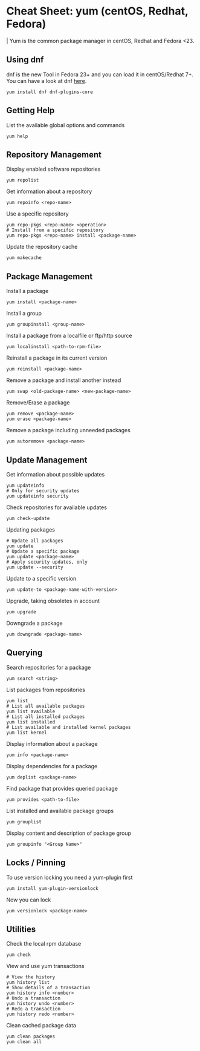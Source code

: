 # Cheat Sheet: yum (centOS, Redhat, Fedora)

| Yum is the common package manager in centOS, Redhat and Fedora <23.

## Using dnf

dnf is the new Tool in Fedora 23+ and you can load it in centOS/Redhat 7+. You can have a look at dnf [here](./dnf.md).

```
yum install dnf dnf-plugins-core
```

## Getting Help

List the available global options and commands

```
yum help
```

## Repository Management

Display enabled software repositories

```
yum repolist
```

Get information about a repository

```
yum repoinfo <repo-name>
```

Use a specific repository

```
yum repo-pkgs <repo-name> <operation>
# Install from a specific repository
yum repo-pkgs <repo-name> install <package-name>
```

Update the repository cache

```
yum makecache
```

## Package Management

Install a package

```
yum install <package-name>
```

Install a group

```
yum groupinstall <group-name>
```

Install a package from a localfile or ftp/http source

```
yum localinstall <path-to-rpm-file>
```

Reinstall a package in its current version

```
yum reinstall <package-name>
```

Remove a package and install another instead

```
yum swap <old-package-name> <new-package-name>
```

Remove/Erase a package

```
yum remove <package-name>
yum erase <package-name>
```

Remove a package including unneeded packages

```
yum autoremove <package-name>
```

## Update Management

Get information about possible updates

```
yum updateinfo
# Only for security updates
yum updateinfo security
```

Check repositories for available updates

```
yum check-update
```

Updating packages

```
# Update all packages
yum update
# Update a specific package
yum update <package-name>
# Apply security updates, only
yum update --security
```

Update to a specific version

```
yum update-to <package-name-with-version>
```

Upgrade, taking obsoletes in account

```
yum upgrade
```

Downgrade a package
```
yum downgrade <package-name>
```

## Querying

Search repositories for a package
```
yum search <string>
```

List packages from repositories

```
yum list
# List all available packages
yum list available
# List all installed packages
yum list installed
# List available and installed kernel packages
yum list kernel
```

Display information about a package

```
yum info <package-name>
```

Display dependencies for a package

```
yum deplist <package-name>
```

Find package that provides queried package

```
yum provides <path-to-file>
```

List installed and available package groups

```
yum grouplist
```

Display content and description of package group

```
yum groupinfo "<Group Name>"
```

## Locks / Pinning

To use version locking you need a yum-plugin first

```
yum install yum-plugin-versionlock
```

Now you can lock

```
yum versionlock <package-name>
```

## Utilities

Check the local rpm database

```
yum check
```

View and use yum transactions

```
# View the history
yum history list
# Show details of a transaction
yum history info <number>
# Undo a transaction
yum history undo <number>
# Redo a transaction
yum history redo <number>
```

Clean cached package data
```
yum clean packages
yum clean all
```
